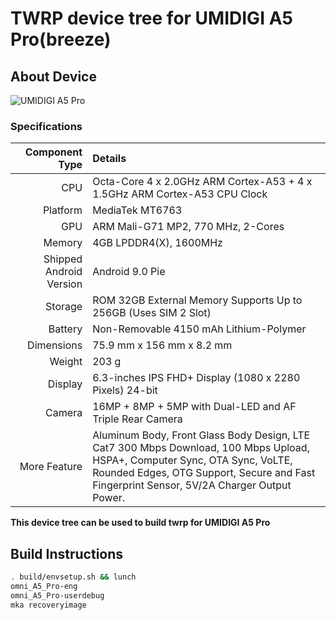 # TWRP device tree for UMIDIGI A5 Pro(breeze)

## About Device

![UMIDIGI A5 Pro](https://sun9-57.userapi.com/c856032/v856032328/f88c8/G3bajBsEU3g.jpg)

### Specifications

Component Type | Details
-------:|:-------------------------
CPU     | Octa-Core 4 x 2.0GHz ARM Cortex-A53 + 4 x 1.5GHz ARM Cortex-A53 CPU Clock
Platform | MediaTek MT6763
GPU     | ARM Mali-G71 MP2, 770 MHz, 2-Cores
Memory  | 4GB LPDDR4(X), 1600MHz
Shipped Android Version | 	Android 9.0 Pie
Storage | ROM 32GB External Memory Supports Up to 256GB (Uses SIM 2 Slot)
Battery | Non-Removable 4150 mAh Lithium-Polymer
Dimensions | 75.9 mm x 156 mm x 8.2 mm
Weight | 203 g
Display | 6.3-inches IPS FHD+ Display (1080 x 2280 Pixels) 24-bit
Camera | 16MP + 8MP + 5MP with Dual-LED and AF Triple Rear Camera | 16MP  Front Camera
More Feature | Aluminum Body, Front Glass Body Design, LTE Cat7 300 Mbps Download, 100 Mbps Upload, HSPA+, Computer Sync, OTA Sync, VoLTE, Rounded Edges, OTG Support, Secure and Fast Fingerprint Sensor, 5V/2A Charger Output Power.

**This device tree can be used to build twrp for UMIDIGI A5 Pro**


## Build Instructions
```sh
. build/envsetup.sh && lunch
omni_A5_Pro-eng
omni_A5_Pro-userdebug
mka recoveryimage

